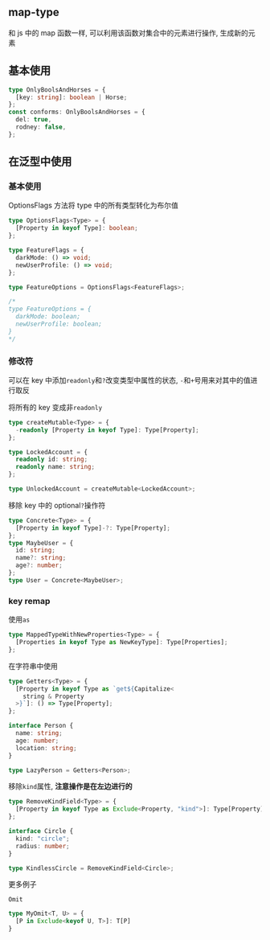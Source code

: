 ## map-type

和 js 中的 map 函数一样, 可以利用该函数对集合中的元素进行操作, 生成新的元素

## 基本使用

```ts
type OnlyBoolsAndHorses = {
  [key: string]: boolean | Horse;
};
const conforms: OnlyBoolsAndHorses = {
  del: true,
  rodney: false,
};
```

## 在泛型中使用

### 基本使用

OptionsFlags 方法将 type 中的所有类型转化为布尔值

```ts
type OptionsFlags<Type> = {
  [Property in keyof Type]: boolean;
};

type FeatureFlags = {
  darkMode: () => void;
  newUserProfile: () => void;
};

type FeatureOptions = OptionsFlags<FeatureFlags>;

/*
type FeatureOptions = {     
  darkMode: boolean;  
  newUserProfile: boolean; 
}
*/
```

### 修改符

可以在 key 中添加`readonly`和`?`改变类型中属性的状态, `-`和`+`号用来对其中的值进行取反

将所有的 key 变成非`readonly`

```ts
type createMutable<Type> = {
  -readonly [Property in keyof Type]: Type[Property];
};

type LockedAccount = {
  readonly id: string;
  readonly name: string;
};

type UnlockedAccount = createMutable<LockedAccount>;
```

移除 key 中的 optional`?`操作符

```ts
type Concrete<Type> = {
  [Property in keyof Type]-?: Type[Property];
};
type MaybeUser = {
  id: string;
  name?: string;
  age?: number;
};
type User = Concrete<MaybeUser>;
```

### key remap

使用`as`
```ts
type MappedTypeWithNewProperties<Type> = {
  [Properties in keyof Type as NewKeyType]: Type[Properties];
};
```

在字符串中使用
```ts
type Getters<Type> = {
  [Property in keyof Type as `get${Capitalize<
    string & Property
  >}`]: () => Type[Property];
};

interface Person {
  name: string;
  age: number;
  location: string;
}

type LazyPerson = Getters<Person>;
```
移除`kind`属性, **注意操作是在左边进行的**
```ts
type RemoveKindField<Type> = {
  [Property in keyof Type as Exclude<Property, "kind">]: Type[Property];
};

interface Circle {
  kind: "circle";
  radius: number;
}

type KindlessCircle = RemoveKindField<Circle>;
```

更多例子

`Omit`
```ts
type MyOmit<T, U> = {
  [P in Exclude<keyof U, T>]: T[P]
}
```